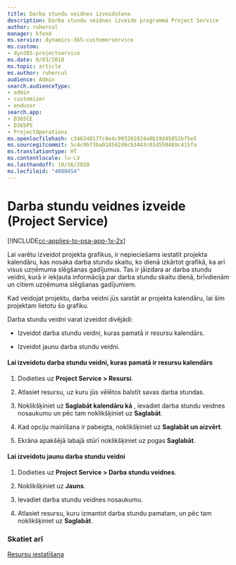```yaml
---
title: Darba stundu veidnes izveidošana
description: Darba stundu veidnes izveide programmā Project Service
author: ruhercul
manager: kfend
ms.service: dynamics-365-customerservice
ms.custom:
- dyn365-projectservice
ms.date: 8/03/2018
ms.topic: article
ms.author: ruhercul
audience: Admin
search.audienceType:
- admin
- customizer
- enduser
search.app:
- D365CE
- D365PS
- ProjectOperations
ms.openlocfilehash: c34634817fc8e4c993261024a8b19d45052bf5e5
ms.sourcegitcommit: 5c4c9bf3ba018562d6cb3443c01d550489c415fa
ms.translationtype: HT
ms.contentlocale: lv-LV
ms.lasthandoff: 10/16/2020
ms.locfileid: "4080454"
---
```

# <a name="create-a-work-hours-template-project-service"></a>Darba stundu veidnes izveide (Project Service)

[!INCLUDE[cc-applies-to-psa-app-1x-2x](../includes/cc-applies-to-psa-app-1x-2x.md)]

Lai varētu izveidot projekta grafikus, ir nepieciešams iestatīt projekta kalendāru, kas nosaka darba stundu skaitu, ko dienā izkārtot grafikā, ka arī visus uzņēmuma slēgšanas gadījumus. Tas ir jāizdara ar darba stundu veidni, kurā ir iekļauta informācija par darba stundu skaitu dienā, brīvdienām un citiem uzņēmuma slēgšanas gadījumiem.  
  
 Kad veidojat projektu, darba veidni jūs saistāt ar projekta kalendāru, lai šim projektam lietotu šo grafiku.  
  
 Darba stundu veidni varat izveidot divējādi:  
  
-   Izveidot darba stundu veidni, kuras pamatā ir resursu kalendārs.  
  
-   Izveidot jaunu darba stundu veidni.  
  
#### <a name="to-create-a-work-hours-template-based-on-a-resources-calendar"></a>Lai izveidotu darba stundu veidni, kuras pamatā ir resursu kalendārs  
  
1.  Dodieties uz **Project Service > Resursi**.  
  
2.  Atlasiet resursu, uz kuru jūs vēlētos balstīt savas darba stundas.  
  
3.  Noklikšķiniet uz **Saglabāt kalendāru kā** , ievadiet darba stundu veidnes nosaukumu un pēc tam noklikšķiniet uz **Saglabāt**.  
  
4.  Kad opciju mainīšana ir pabeigta, noklikšķiniet uz **Saglabāt un aizvērt**.  
  
5.  Ekrāna apakšējā labajā stūrī noklikšķiniet uz pogas **Saglabāt**.  
  
#### <a name="to-create-a-new-work-hours-template"></a>Lai izveidotu jaunu darba stundu veidni  
  
1.  Dodieties uz **Project Service > Darba stundu veidnes**.  
  
2.  Noklikšķiniet uz **Jauns**.  
  
3.  Ievadiet darba stundu veidnes nosaukumu.  
  
4.  Atlasiet resursu, kuru izmantot darba stundu pamatam, un pēc tam noklikšķiniet uz **Saglabāt**.  
  
### <a name="see-also"></a>Skatiet arī  
 [Resursu iestatīšana](../psa/set-up-resources.md)
